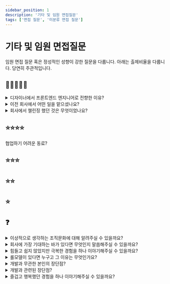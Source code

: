 ```yaml
---
sidebar_position: 1
description: '기타 및 임원 면접질문'
tags: ['면접 질문', '미분류 면접 질문']
---
```


# 기타 및 임원 면접질문

임원 면접 질문 혹은 정성적인 성향이 강한 질문을 다룹니다. 아래는 출제비율을 다룹니다. 당연히 주관적입니다.

## 🌟🌟🌟🌟🌟

<details>
<summary>디자이너에서 프론트엔드 엔지니어로 전향한 이유?</summary>
<div markdown="1">

- 특별한 사건이 있기 보단 디자이너로 직무를 수행하면서 기술적인 부분도 공부했는데 오히려 재미있었습니다.
- 꾸준히 해보고 계속 재미있을 수 있으면 전환해도 괜찮다는 생각으로 결정을 내렸습니다. 또 결정을 내렸던 시기도 1년 가까워졌을 때 였습니다. 퇴직금 받기 위해 1년 맞추고 동료들에게 미리 이야기 했습니다.

</div>
</details>

<details>
<summary>이전 회사에서 어떤 일을 맡으셨나요?</summary>
<div markdown="1">

NDA 때문에 자세한 언급은 주의하겠습니다. 전자연구노트를 SaaS로 디자인하고 있었습니다. 디자인 시스템과 관련된 작업을 재미있게 했고 많이 했습니다.

</div>
</details>

<details>
<summary>회사에서 챌린징 했던 것은 무엇이었나요? </summary>
<div markdown="1">

2가지 어려웠습니다. 조직이 어려워 했던 것이 있고 개인이 어려웠던 부분이 있었습니다.

조직, 팀, 회사차원에서 여러운 점은 도메인이었습니다. 도메인이 특수하다는 점이 어려웠습니다. 비개발 직군인 프로덕트 매니저와 디자이너 비율이 높은 이유 중 하나는 TPM 허들 중에 제품 허들을 넘기는 것이 핵심이었습니다. 좋은 제품을 만들기 위해 UI 적인 트레이드 오프들이 많았습니다. 예를 들어 읽기 쉬우면 편집하기 어려운 것입니다. 화학적 관계와 비율을 표현하는 것이 중요한데 이것을 고민하는 부분이 다 같이 어려웠습니다.

개인적으로 어려웠던 부분은 조직이 커지고 새로운 협업 방식에 다시 적은하는 것이 어려웠습니다. 다음 투자라운드에 진입하면서 다들 격는 성장통입니다. 그 상황에서 남들보다 더 위축된 것입니다. 투자를 받고 PM, 디자이너 숫자가 더 늘었습니다. 기존의 워터폴 방식의 프로젝트를 배포하고 스크럼으로 전환할 때 였습니다. 절대 스크럼이 나쁘다는 것은 아닙니다. 제가 적응력을 잘 발휘하지 못했던 것 같습니다. 이야기 할 채널도 기능조직과 목적조직 양쪽으로 늘어나고 커뮤니케이션을 위한 노력의 량이 늘었고 또 방식도 바뀐 것이 어려웠습니다. 합류 했을 때 정해진 것이 없다가 조금지나서 정해진 포멧을 갖추다가 초기화로 다시 정해야 하는 상황이었습니다. 이전에는 옆자리 동료에게 화면 바로 보여주고 논의하면 괜찮았습니다. 조직이 커지면서 회의도 많아지고 회의 준비를 위한 시간도 같이 늘어났습니다. 조금더 있고 심미적인 방법으로 문제를 해결하는데 더 심취했으면 적응 했을 것 같습니다.

</div>
</details>

## ⭐⭐⭐⭐

협업하기 어려운 동료?

## ⭐⭐⭐

## ⭐⭐

## ⭐

## ❓

<details>
<summary>이상적으로 생각하는 조직문화에 대해 알려주실 수 있을까요?</summary>
<div markdown="1">

최대한 압축하면 대인배라고 할 수 있습니다.

2가지 조직문화가 정착해야 할 것 같습니다. 관용과 투자인로 봅니다.

먼저 악의에는 관용적이지 않습니다. 누가 마음에 안든다고 업무를 방해하는 행동을 막아야 합니다. 하지만 실수에는 관용적이어여 합니다. 사람은 실수할 가능성이 높습니다. 이 실수를 어떻게 대하는가가 실수 그 자체보다 더 중요하게 보입니다. 실수가 실수로 끝나고 조직차원에서 정체될지 조직차원에서 학습의 기회로 활용할지는 다른 것 같습니다. 실수하고 혼나고 끝나면 정체됩니다. 실수하고 분석을 잘하고 학습해서 방식을 바꾸고 성장입니다.

다른 하나는 투자관점입니다. 예를 들어 직원 1명이 일을 엄청 잘하는데 회사 내에서 포스트잇 소비량이 너무 많습니다. 이 것을 보고 어떻게 생각하는가에 따라 다릅니다. 비용관리 관점으로 본인이 구매하게 만드는 조직이 있을 것입니다. 반대로 투자 관점에서 지금 지원이 10,000원을 써서 100,000원을 벌어 들이면 20,000원을 투자하면 190,000원이 수익인가? 포스트잇 구매량을 늘리고 일 잘하는 직원이 본인 업무 노하우, 팁을 다른 직원들에게 공유하게 만드는 것을 보고 투자라고 볼 수 있습니다.

</div>
</details>

<details>
<summary>회사에 가장 기대하는 바가 있다면 무엇인지 말씀해주실 수 있을까요?</summary>
<div markdown="1">

기술적인 스킬을 적용하면서 엔지니어로 성장할 수 있는 회사인 점이 커리어에서 제일 중요합니다.

오래된 기술을 고수하지 않고 비즈니스에 유용한 기술들을 적용하는 회사인점을 봤습니다.

다른 부분도 바라는 점이 있습니다. 함께 일하는 개발자 동료가 최소한 존재해야 합니다. 지금은 회사에 이끌어가줄 엔지니어 분이 있어서 더 좋습니다.

이끌어가줄 엔지니어가 있으면 적응하고 회사에 빠르게 기여하기 수월할 것 같습니다.

</div>
</details>

<details>
<summary>힘들고 쉽지 않았지만 극복한 경험을 하나 이야기해주실 수 있을까요?</summary>
<div markdown="1">

부족한 능력에 너무 과분한 자리를 받았을 때 힘들었습니다. 대학교에서 영상제를 진행하고 있었는데 경험이 너무 부족하고 협업하는 방식과 지식들이 전무한 상태에서 다른 사람들을 이끌었어야 했을 때 힘들었습니다.

극복은 불가능합니다. 프로젝트는 지금 생각해도 망했다고 봅니다. 단거리 경주로 생각하면 거기서 끝입니다.

단기거리 경주가 아니라 마라톤이라고 생각해야 하는 것같습니다. 끝나고 어떻게 더 보완했어야 했는지 찾아보기 시작했습니다. 작업의 규모가 크면 하이레벨 측면에서 위임, 정리, 공유가 중요합니다. 로우 레벨로 작업흐름도 보고 계획을 잘 하는 방법을 찾았어야 했습니다. 큰 흐름에서 같이 핵심 스토리짜고 촬영 계획 시간과 일자별로 짰어야 했습니다. 그리고 쵤영 진행할 때 담당 스태프 배정은 디테일해서 위임했어야 합니다.

비슷한 작업을 다시 했을 때는 몸만 힘들었습니다.

</div>
</details>

<details>
<summary>롤모델이 있다면 누구고 그 이유는 무엇인가요?</summary>
<div markdown="1">

the primeagen이라는 인터넷 방송하는 개발자입니다. 실력도 좋지만 프로그래밍을 대하는 태도가 제일 좋았습니다. 즐겁게 개발을 하고 최대한 몰입을 합니다. 물론 건강을 잘 챙기면서 몰입합니다.

개발자로서 회사일을 잘하는 것이 중요하고 기여를 잘하기 위해 전문성을 갖추는 것이 최우선순위라고 했습니다. 하지만 절대로 회사에서 기여하고 있는 분야로 본인을 한정하지 말라고 했습니다. 넓고 다양하게 경험하고 돈은 1가지 깊게 전문성으로 벌어라고 했습니다. 사고를 넓게 하는 것이 중요하고 또 기본기가 풍부한 것도 중요하다고 했습니다.

</div>
</details>

<details>
<summary>개발과 무관한 본인의 장단점?</summary>
<div markdown="1">

장점은 꾸준합니다. 지금까지 개발 공부한 것도 꾸준해서 가능한 것 같습니다. 1주일 몰입하고 2주 휴식하고 그런 스타일은 아닙니다. 3주 중간을 추구합니다.

단점은 쉽게 겁을 냅니다. 돌아보면 과감하게 해도 괜찮을 것에 불필요한 조심성을 갖던 경우도 많았던 것 같습니다. 개인 프로젝트에서 코드 퀄리티 강박을 갖지말고 빠른 전달을 하고 리팩토링하는 능력에 집중하는 것이 더 실용적이었을 것 같습니다.

</div>
</details>

<details>
<summary>개발과 관련된 장단점?</summary>
<div markdown="1">

장점은 정보력이 많습니다. 영작 실력은 다른 개발자랑 비슷하거나 조금 부족한 수준인데 영어 듣기 실력은 좋은 편입니다. 영어로 된 콘텐츠를 먼저 접해서 테크 트렌드가 빠른 편이라고 동료가 피드백을 해줬습니다. 또 스타트업에서 UX/UI 디자이너로 근무한 경험이 있고 스타트업 생태계에 관심이 많아 전반적인 지식은 많은 편이라고 생각합니다.

단점은 단순하게 생각해도 괜찮은 것을 복잡하게 생각하는 경향이 있습니다. 이런 단점은 목표와 우선순위를 구체적으로 두는 것으로 해결해야 하는 것 같습니다. 부가적으로 고려해야 하는 것은 부가적인 것을 고려해도 괜찮은 맥락에 처리하는 방식도 방법인 것같습니다.

</div>
</details>

<details>
<summary>즐겁고 행복했던 경험을 하나 이야기해주실 수 있을까요?</summary>
<div markdown="1">

개발자 블로그만들고 커지면서 만족감이 있습니다. 사실 눈으로 보이는 페이지들 이외에 숨겨둔 페이지들도 있습니다. 개인적으로 관심만 있고 강의듣고 정리한 내용이 많습니다. 이런 글은 보통 인사이트를 제공하지 않아서 다른 사람들이 볼 수 있게 두지 않습니다. 이런 블로그를 한 화면에서 만들고 다른 화면에 넷플릭스 드라마 틀어놓고 만들면서 행복했습니다.

개인 프로젝트보다 더 오래 만든 프로젝트고 너무 일찍 선택한 프레임워크에서 성숙한 프레임워크를 선택해서 만족감이 큽니다.

</div>
</details>
